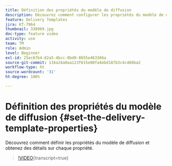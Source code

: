 ```yaml
---
title: Définition des propriétés du modèle de diffusion
description: Découvrez comment configurer les propriétés du modèle de diffusion.
feature: Delivery Templates
jira: KT-7964
thumbnail: 338969.jpg
doc-type: feature video
activity: use
team: TM
role: Admin
level: Beginner
exl-id: 25ec67b4-62a5-4bcc-8bd0-8655e463366a
source-git-commit: 116a24a8aa123f615e08fa4ebd187b3c4c460ba2
workflow-type: ht
source-wordcount: '31'
ht-degree: 100%

---
```


# Définition des propriétés du modèle de diffusion {#set-the-delivery-template-properties}

Découvrez comment définir les propriétés du modèle de diffusion et obtenez des détails sur chaque propriété.

>[!VIDEO](https://video.tv.adobe.com/v/338969?quality=12&learn=on){transcript=true}
